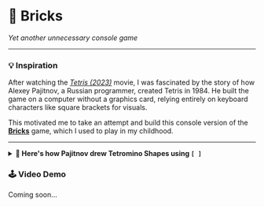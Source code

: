 # 🧱 Bricks
*Yet another unnecessary console game*

---

### 💡 Inspiration
After watching the *[Tetris (2023)](https://www.imdb.com/title/tt12758060/)* movie, I was fascinated by the story of how Alexey Pajitnov, a Russian programmer, created Tetris in 1984.
He built the game on a computer without a graphics card, relying entirely on keyboard characters like square brackets for visuals.

This motivated me to take an attempt and build this console version of the **[Bricks](https://dosgames.com/game/break-machine/)** game, which I used to play in my childhood.

---
<details>
<summary><strong>🧩 Here's how Pajitnov drew Tetromino Shapes using <code>[ ]</code></strong></summary>

```
I-shape:        O-shape:        T-shape:

[ ][ ][ ][ ]    [ ][ ]          [ ][ ][ ]
                                [ ]

S-shape:        Z-shape:        J-shape:

  [ ][ ]        [ ][ ]            [ ]
[ ][ ]            [ ][ ]          [ ][ ]

L-shape:

  [ ]
  [ ]
[ ][ ]
```

</details>

### 🕹️ Video Demo
Coming soon...
